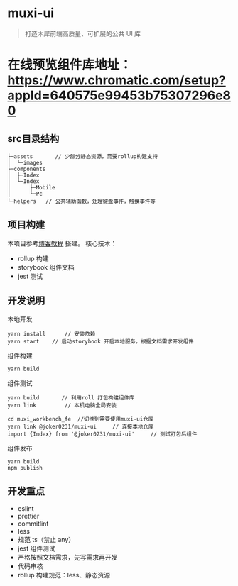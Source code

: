 # muxi-ui

> 打造木犀前端高质量、可扩展的公共 UI 库
 
# 在线预览组件库地址：https://www.chromatic.com/setup?appId=640575e99453b75307296e80
 
## src目录结构
```text
├─assets       // 少部分静态资源，需要rollup构建支持
│  └─images
├─components
│  ├─Index
│  └─Index
│      ├─Mobile
│      └─Pc
└─helpers   // 公共辅助函数，处理键盘事件，触摸事件等

```

## 项目构建

本项目参考[博客教程](https://dev.to/alexeagleson/how-to-create-and-publish-a-react-component-library-2oe) 搭建。
核心技术：

-   rollup 构建
-   storybook 组件文档
-   jest 测试

## 开发说明

本地开发

```shell
yarn install      // 安装依赖
yarn start    // 启动storybook 开启本地服务，根据文档需求开发组件
```

组件构建
```shell
yarn build
```

组件测试

```shell
yarn build       // 利用roll 打包构建组件库
yarn link         // 本机电脑全局安装

cd muxi_workbench_fe  //切换到需要使用muxi-ui仓库
yarn link @joker0231/muxi-ui     // 连接本地仓库
import {Index} from '@joker0231/muxi-ui'     // 测试打包后组件
```

组件发布

```shell
yarn build
npm publish
```

## 开发重点

-   eslint
-   prettier
-   commitlint
-   less
-   规范 ts（禁止 any）
-   jest 组件测试
-   严格按照文档需求，先写需求再开发
-   代码审核
-   rollup 构建规范：less、静态资源
